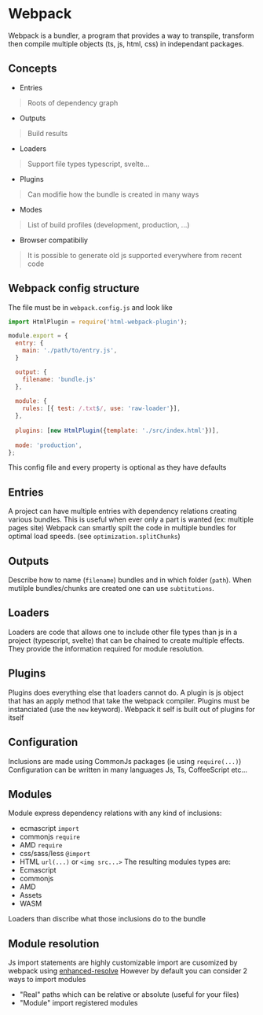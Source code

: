 # Webpack

Webpack is a bundler, a program that provides a way
to transpile, transform then compile multiple objects (ts, js, html, css)
in independant packages.

## Concepts

- Entries
> Roots of dependency graph

- Outputs
> Build results

- Loaders
> Support file types typescript, svelte...

- Plugins
> Can modifie how the bundle is created in many ways

- Modes
> List of build profiles (development, production, ...)

- Browser compatibiliy
> It is possible to generate old js supported everywhere from recent code


## Webpack config structure

The file must be in `webpack.config.js` and look like

```js
import HtmlPlugin = require('html-webpack-plugin');

module.export = {
  entry: {
    main: './path/to/entry.js',
  }

  output: {
    filename: 'bundle.js'
  },
  
  module: {
    rules: [{ test: /.txt$/, use: 'raw-loader'}],
  },
  
  plugins: [new HtmlPlugin({template: './src/index.html'})],
  
  mode: 'production',
};
```

This config file and every property is optional as they have defaults

## Entries

A project can have multiple entries with dependency relations creating various bundles.
This is useful when ever only a part is wanted (ex: multiple pages site)
Webpack can smartly spilt the code in multiple bundles for optimal load speeds.
(see `optimization.splitChunks`)

## Outputs

Describe how to name (`filename`) bundles and in which folder (`path`).
When mutilple bundles/chunks are created one can use `subtitutions`.

## Loaders

Loaders are code that allows one to include other file types than js in
a project (typescript, svelte) that can be chained to create multiple effects.
They provide the information required for module resolution.

## Plugins

Plugins does everything else that loaders cannot do.
A plugin is js object that has an apply method that take the webpack compiler.
Plugins must be instanciated (use the `new` keyword).
Webpack it self is built out of plugins for itself

## Configuration

Inclusions are made using CommonJs packages (ie using `require(...)`)
Configuration can be written in many languages Js, Ts, CoffeeScript etc...

## Modules

Module express dependency relations with any kind of inclusions:
- ecmascript `import`
- commonjs `require`
- AMD `require`
- css/sass/less `@import`
- HTML `url(...)` or `<img src...>`
The resulting modules types are:
- Ecmascript
- commonjs
- AMD
- Assets
- WASM

Loaders than discribe what those inclusions do to the bundle

## Module resolution

Js import statements are highly customizable import are cusomized by
webpack using [enhanced-resolve](https://github.com/webpack/enhanced-resolve)
However by default you can consider 2 ways to import modules
- "Real" paths which can be relative or absolute (useful for your files)
- "Module" import registered modules